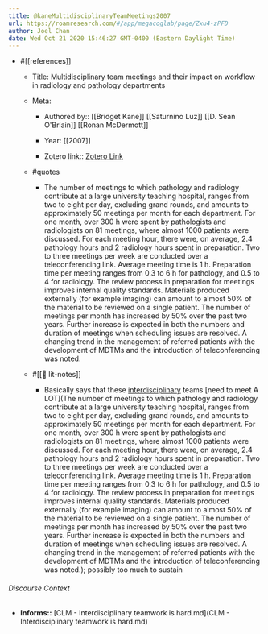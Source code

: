 ```yaml
---
title: @kaneMultidisciplinaryTeamMeetings2007
url: https://roamresearch.com/#/app/megacoglab/page/Zxu4-zPFD
author: Joel Chan
date: Wed Oct 21 2020 15:46:27 GMT-0400 (Eastern Daylight Time)
---
```


- #[[references]]

    - Title: Multidisciplinary team meetings and their impact on workflow in radiology and pathology departments

    - Meta:

        - Authored by:: [[Bridget Kane]] [[Saturnino Luz]] [[D. Sean O'Briain]] [[Ronan McDermott]]

        - Year: [[2007]]

        - Zotero link:: [Zotero Link](zotero://select/items/7_P786EFWT)

    - #quotes

        - The number of meetings to which pathology and radiology contribute at a large university teaching hospital, ranges from two to eight per day, excluding grand rounds, and amounts to approximately 50 meetings per month for each department. For one month, over 300 h were spent by pathologists and radiologists on 81 meetings, where almost 1000 patients were discussed. For each meeting hour, there were, on average, 2.4 pathology hours and 2 radiology hours spent in preparation. Two to three meetings per week are conducted over a teleconferencing link. Average meeting time is 1 h. Preparation time per meeting ranges from 0.3 to 6 h for pathology, and 0.5 to 4 for radiology. The review process in preparation for meetings improves internal quality standards. Materials produced externally (for example imaging) can amount to almost 50% of the material to be reviewed on a single patient. The number of meetings per month has increased by 50% over the past two years. Further increase is expected in both the numbers and duration of meetings when scheduling issues are resolved. A changing trend in the management of referred patients with the development of MDTMs and the introduction of teleconferencing was noted.

    - #[[📝 lit-notes]]

        - Basically says that these [interdisciplinary]([[interdisciplinarity]]) teams [need to meet A LOT](The number of meetings to which pathology and radiology contribute at a large university teaching hospital, ranges from two to eight per day, excluding grand rounds, and amounts to approximately 50 meetings per month for each department. For one month, over 300 h were spent by pathologists and radiologists on 81 meetings, where almost 1000 patients were discussed. For each meeting hour, there were, on average, 2.4 pathology hours and 2 radiology hours spent in preparation. Two to three meetings per week are conducted over a teleconferencing link. Average meeting time is 1 h. Preparation time per meeting ranges from 0.3 to 6 h for pathology, and 0.5 to 4 for radiology. The review process in preparation for meetings improves internal quality standards. Materials produced externally (for example imaging) can amount to almost 50% of the material to be reviewed on a single patient. The number of meetings per month has increased by 50% over the past two years. Further increase is expected in both the numbers and duration of meetings when scheduling issues are resolved. A changing trend in the management of referred patients with the development of MDTMs and the introduction of teleconferencing was noted.); possibly too much to sustain

###### Discourse Context

- **Informs::** [CLM - Interdisciplinary teamwork is hard.md](CLM - Interdisciplinary teamwork is hard.md)
